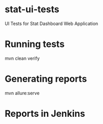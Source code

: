# stat-ui-tests
UI Tests for Stat Dashboard Web Application

# Running tests
mvn clean verify

# Generating reports
mvn allure:serve

# Reports in Jenkins